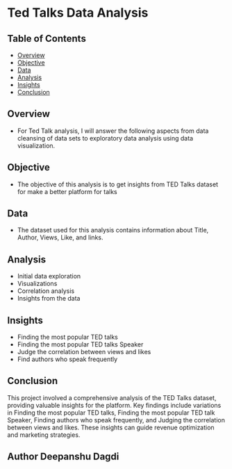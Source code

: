# Ted Talks Data Analysis

## Table of Contents
- [Overview](#overview)
- [Objective](#objective)
- [Data](#data)
- [Analysis](#analysis)
- [Insights](#insights)
- [Conclusion](#conclusion)

## Overview
- For Ted Talk analysis, I will answer the following aspects from data cleansing of data sets to exploratory data analysis using data visualization.

## Objective
- The objective of this analysis is to get insights from TED Talks dataset for make a better platform for talks 

## Data
- The dataset used for this analysis contains information about Title, Author, Views, Like, and links.

## Analysis
- Initial data exploration
- Visualizations 
- Correlation analysis
- Insights from the data

## Insights

- Finding the most popular TED talks
- Finding the most popular TED talks Speaker 
- Judge the correlation between views and likes
- Find authors who speak frequently

## Conclusion
This project involved a comprehensive analysis of the TED Talks dataset, providing valuable insights for the platform. Key findings include variations in Finding the most popular TED talks, Finding the most popular TED talk Speaker, Finding authors who speak frequently, and Judging the correlation between views and likes. These insights can guide revenue optimization and marketing strategies.

## Author Deepanshu Dagdi


